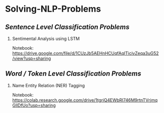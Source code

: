 # Solving-NLP-Problems

*Sentence Level Classification Problems*
---------------------------------------------------------------------------------------------------
1. Sentimental Analysis using LSTM

   Notebook: https://drive.google.com/file/d/1CUzJb5AEHnHCUqfAqITicivZeqa3uG52/view?usp=sharing

*Word / Token Level Classification Problems*
---------------------------------------------------------------------------------------------------
1. Name Entity Relation (NER) Tagging

   Notebook: https://colab.research.google.com/drive/1tgriQ4EWbRI746M9rtnTVrjmqGllDfUo?usp=sharing
